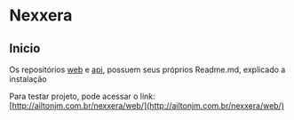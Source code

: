 # Nexxera

## Inicio

Os repositórios [web](https://github.com/ailtonmartins/nexxera/tree/master/web) e [api](https://github.com/ailtonmartins/nexxera/tree/master/api), possuem seus próprios Readme.md, explicado a instalação 

Para testar projeto, pode acessar o link:
[http://ailtonjm.com.br/nexxera/web/](http://ailtonjm.com.br/nexxera/web/) 
